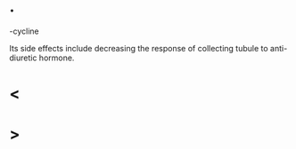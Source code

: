 # .

-cycline

Its side effects include decreasing the response of collecting tubule to anti-diuretic hormone.

# <

# >
